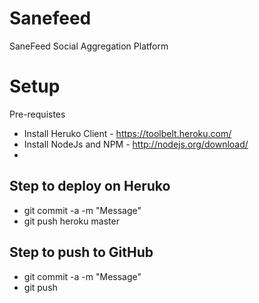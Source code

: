 Sanefeed
========

SaneFeed Social Aggregation Platform


Setup
=======

Pre-requistes 
  * Install Heruko Client - https://toolbelt.heroku.com/
  * Install NodeJs and NPM - http://nodejs.org/download/ 
  * 


Step to deploy on Heruko
------
  * git commit -a -m "Message"
  * git push heroku master

Step to push to GitHub
------
  * git commit -a -m "Message"
  * git push 
